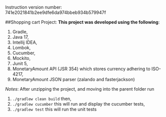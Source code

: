 Instruction version number:
741e2021841b2ee9dfe6da974bbeb934b579947f

##Shopping cart Project:
**This project was developed using the following**:
1. Gradle,
2. Java 17,
3. Intellij IDEA,
4. Lombok,
5. Cucumber,
6. Mockito,
7. Junit 5,
8. MonetaryAmount API (JSR 354) which stores currency adhering to ISO-4217,
9. MonetaryAmount JSON parser (zalando and fasterjackson)

_Notes_:
After unzipping the project, and moving into the parent folder run

1. `./gradlew clean build` then,
2. `./gradlew cucumber` this will run and display the cucumber tests,
3. `./gradlew test` this will run the unit tests